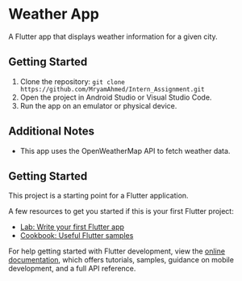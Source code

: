 
# Weather App

A Flutter app that displays weather information for a given city.

## Getting Started

1. Clone the repository: `git clone https://github.com/MryamAhmed/Intern_Assignment.git`
2. Open the project in Android Studio or Visual Studio Code.
3. Run the app on an emulator or physical device.

## Additional Notes

* This app uses the OpenWeatherMap API to fetch weather data.

## Getting Started

This project is a starting point for a Flutter application.

A few resources to get you started if this is your first Flutter project:

- [Lab: Write your first Flutter app](https://docs.flutter.dev/get-started/codelab)
- [Cookbook: Useful Flutter samples](https://docs.flutter.dev/cookbook)

For help getting started with Flutter development, view the
[online documentation](https://docs.flutter.dev/), which offers tutorials,
samples, guidance on mobile development, and a full API reference.

